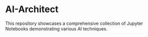 # AI-Architect
This repository showcases a comprehensive collection of Jupyter Notebooks demonstrating various AI techniques.
